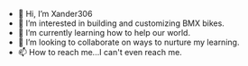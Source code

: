 - 👋 Hi, I’m Xander306
- 👀 I’m interested in building and customizing BMX bikes.
- 🌱 I’m currently learning how to help our world.
- 💞️ I’m looking to collaborate on ways to nurture my learning.
- 📫 How to reach me...I can't even reach me. 

<!---
Xander306/Xander306 is a ✨ special ✨ repository because its `README.md` (this file) appears on your GitHub profile.
You can click the Preview link to take a look at your changes.
--->
